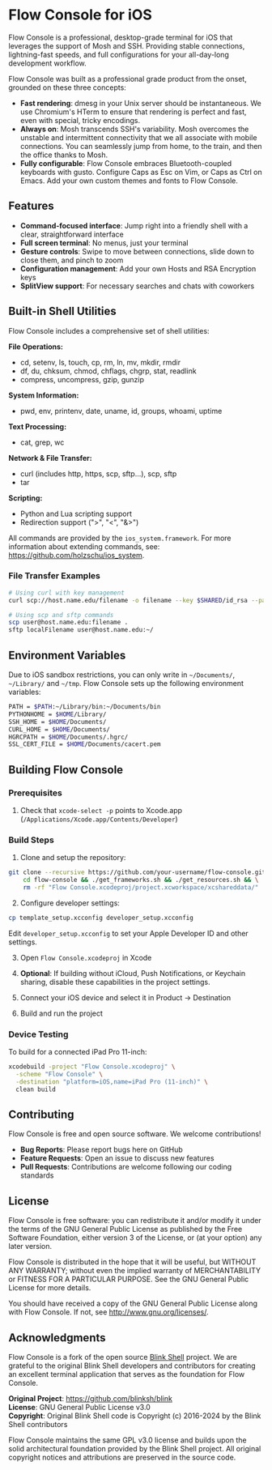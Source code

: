 # Flow Console for iOS

Flow Console is a professional, desktop-grade terminal for iOS that leverages the support of Mosh and SSH. Providing stable connections, lightning-fast speeds, and full configurations for your all-day-long development workflow.

Flow Console was built as a professional grade product from the onset, grounded on these three concepts:

- **Fast rendering**: dmesg in your Unix server should be instantaneous. We use Chromium's HTerm to ensure that rendering is perfect and fast, even with special, tricky encodings.
- **Always on**: Mosh transcends SSH's variability. Mosh overcomes the unstable and intermittent connectivity that we all associate with mobile connections. You can seamlessly jump from home, to the train, and then the office thanks to Mosh.
- **Fully configurable**: Flow Console embraces Bluetooth-coupled keyboards with gusto. Configure Caps as Esc on Vim, or Caps as Ctrl on Emacs. Add your own custom themes and fonts to Flow Console.

## Features

- **Command-focused interface**: Jump right into a friendly shell with a clear, straightforward interface
- **Full screen terminal**: No menus, just your terminal
- **Gesture controls**: Swipe to move between connections, slide down to close them, and pinch to zoom
- **Configuration management**: Add your own Hosts and RSA Encryption keys
- **SplitView support**: For necessary searches and chats with coworkers

## Built-in Shell Utilities

Flow Console includes a comprehensive set of shell utilities:

**File Operations:**
- cd, setenv, ls, touch, cp, rm, ln, mv, mkdir, rmdir
- df, du, chksum, chmod, chflags, chgrp, stat, readlink
- compress, uncompress, gzip, gunzip

**System Information:**
- pwd, env, printenv, date, uname, id, groups, whoami, uptime

**Text Processing:**
- cat, grep, wc

**Network & File Transfer:**
- curl (includes http, https, scp, sftp...), scp, sftp
- tar

**Scripting:**
- Python and Lua scripting support
- Redirection support (">", "<", "&>")

All commands are provided by the `ios_system.framework`. For more information about extending commands, see: https://github.com/holzschu/ios_system.

### File Transfer Examples

```bash
# Using curl with key management
curl scp://host.name.edu/filename -o filename --key $SHARED/id_rsa --pass MyPassword 

# Using scp and sftp commands
scp user@host.name.edu:filename . 
sftp localFilename user@host.name.edu:~/ 
```

## Environment Variables

Due to iOS sandbox restrictions, you can only write in `~/Documents/`, `~/Library/` and `~/tmp`. Flow Console sets up the following environment variables:

```bash
PATH = $PATH:~/Library/bin:~/Documents/bin
PYTHONHOME = $HOME/Library/
SSH_HOME = $HOME/Documents/
CURL_HOME = $HOME/Documents/
HGRCPATH = $HOME/Documents/.hgrc/
SSL_CERT_FILE = $HOME/Documents/cacert.pem
```

## Building Flow Console

### Prerequisites

1. Check that `xcode-select -p` points to Xcode.app (`/Applications/Xcode.app/Contents/Developer`)

### Build Steps

1. Clone and setup the repository:
```bash
git clone --recursive https://github.com/your-username/flow-console.git && \
    cd flow-console && ./get_frameworks.sh && ./get_resources.sh && \
    rm -rf "Flow Console.xcodeproj/project.xcworkspace/xcshareddata/"
```

2. Configure developer settings:
```bash
cp template_setup.xcconfig developer_setup.xcconfig
```
Edit `developer_setup.xcconfig` to set your Apple Developer ID and other settings.

3. Open `Flow Console.xcodeproj` in Xcode

4. **Optional**: If building without iCloud, Push Notifications, or Keychain sharing, disable these capabilities in the project settings.

5. Connect your iOS device and select it in Product → Destination

6. Build and run the project

### Device Testing

To build for a connected iPad Pro 11-inch:
```bash
xcodebuild -project "Flow Console.xcodeproj" \
  -scheme "Flow Console" \
  -destination "platform=iOS,name=iPad Pro (11-inch)" \
  clean build
```

## Contributing

Flow Console is free and open source software. We welcome contributions!

- **Bug Reports**: Please report bugs here on GitHub
- **Feature Requests**: Open an issue to discuss new features
- **Pull Requests**: Contributions are welcome following our coding standards

## License

Flow Console is free software: you can redistribute it and/or modify it under the terms of the GNU General Public License as published by the Free Software Foundation, either version 3 of the License, or (at your option) any later version.

Flow Console is distributed in the hope that it will be useful, but WITHOUT ANY WARRANTY; without even the implied warranty of MERCHANTABILITY or FITNESS FOR A PARTICULAR PURPOSE. See the GNU General Public License for more details.

You should have received a copy of the GNU General Public License along with Flow Console. If not, see <http://www.gnu.org/licenses/>.

## Acknowledgments

Flow Console is a fork of the open source [Blink Shell](https://github.com/blinksh/blink) project. We are grateful to the original Blink Shell developers and contributors for creating an excellent terminal application that serves as the foundation for Flow Console.

**Original Project**: https://github.com/blinksh/blink  
**License**: GNU General Public License v3.0  
**Copyright**: Original Blink Shell code is Copyright (c) 2016-2024 by the Blink Shell contributors

Flow Console maintains the same GPL v3.0 license and builds upon the solid architectural foundation provided by the Blink Shell project. All original copyright notices and attributions are preserved in the source code.